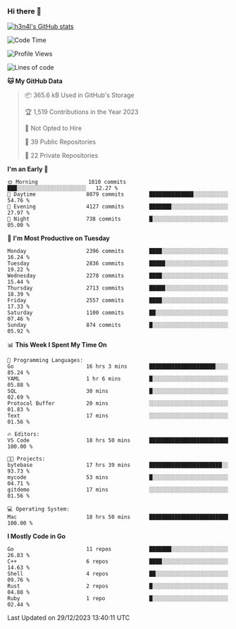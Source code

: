 ### Hi there 👋

[![h3n4l's GitHub stats](https://github-readme-stats.vercel.app/api?username=h3n4l&count_private=true&show_icons=true&theme=radical)](https://github.com/h3n4l/github-readme-stats)

<!--START_SECTION:waka-->
![Code Time](http://img.shields.io/badge/Code%20Time-1%2C824%20hrs%2025%20mins-blue)

![Profile Views](http://img.shields.io/badge/Profile%20Views-1-blue)

![Lines of code](https://img.shields.io/badge/From%20Hello%20World%20I%27ve%20Written-3.9%20million%20lines%20of%20code-blue)

**🐱 My GitHub Data** 

> 📦 365.6 kB Used in GitHub's Storage 
 > 
> 🏆 1,519 Contributions in the Year 2023
 > 
> 🚫 Not Opted to Hire
 > 
> 📜 39 Public Repositories 
 > 
> 🔑 22 Private Repositories 
 > 
**I'm an Early 🐤** 

```text
🌞 Morning                1810 commits        ███░░░░░░░░░░░░░░░░░░░░░░   12.27 % 
🌆 Daytime                8079 commits        ██████████████░░░░░░░░░░░   54.76 % 
🌃 Evening                4127 commits        ███████░░░░░░░░░░░░░░░░░░   27.97 % 
🌙 Night                  738 commits         █░░░░░░░░░░░░░░░░░░░░░░░░   05.00 % 
```
📅 **I'm Most Productive on Tuesday** 

```text
Monday                   2396 commits        ████░░░░░░░░░░░░░░░░░░░░░   16.24 % 
Tuesday                  2836 commits        █████░░░░░░░░░░░░░░░░░░░░   19.22 % 
Wednesday                2278 commits        ████░░░░░░░░░░░░░░░░░░░░░   15.44 % 
Thursday                 2713 commits        █████░░░░░░░░░░░░░░░░░░░░   18.39 % 
Friday                   2557 commits        ████░░░░░░░░░░░░░░░░░░░░░   17.33 % 
Saturday                 1100 commits        ██░░░░░░░░░░░░░░░░░░░░░░░   07.46 % 
Sunday                   874 commits         █░░░░░░░░░░░░░░░░░░░░░░░░   05.92 % 
```


📊 **This Week I Spent My Time On** 

```text
💬 Programming Languages: 
Go                       16 hrs 3 mins       █████████████████████░░░░   85.24 % 
YAML                     1 hr 6 mins         █░░░░░░░░░░░░░░░░░░░░░░░░   05.88 % 
SQL                      30 mins             █░░░░░░░░░░░░░░░░░░░░░░░░   02.69 % 
Protocol Buffer          20 mins             ░░░░░░░░░░░░░░░░░░░░░░░░░   01.83 % 
Text                     17 mins             ░░░░░░░░░░░░░░░░░░░░░░░░░   01.56 % 

🔥 Editors: 
VS Code                  18 hrs 50 mins      █████████████████████████   100.00 % 

🐱‍💻 Projects: 
bytebase                 17 hrs 39 mins      ███████████████████████░░   93.73 % 
mycode                   53 mins             █░░░░░░░░░░░░░░░░░░░░░░░░   04.71 % 
gitdemo                  17 mins             ░░░░░░░░░░░░░░░░░░░░░░░░░   01.56 % 

💻 Operating System: 
Mac                      18 hrs 50 mins      █████████████████████████   100.00 % 
```

**I Mostly Code in Go** 

```text
Go                       11 repos            ███████░░░░░░░░░░░░░░░░░░   26.83 % 
C++                      6 repos             ████░░░░░░░░░░░░░░░░░░░░░   14.63 % 
Shell                    4 repos             ██░░░░░░░░░░░░░░░░░░░░░░░   09.76 % 
Rust                     2 repos             █░░░░░░░░░░░░░░░░░░░░░░░░   04.88 % 
Ruby                     1 repo              █░░░░░░░░░░░░░░░░░░░░░░░░   02.44 % 
```




 Last Updated on 29/12/2023 13:40:11 UTC
<!--END_SECTION:waka-->

